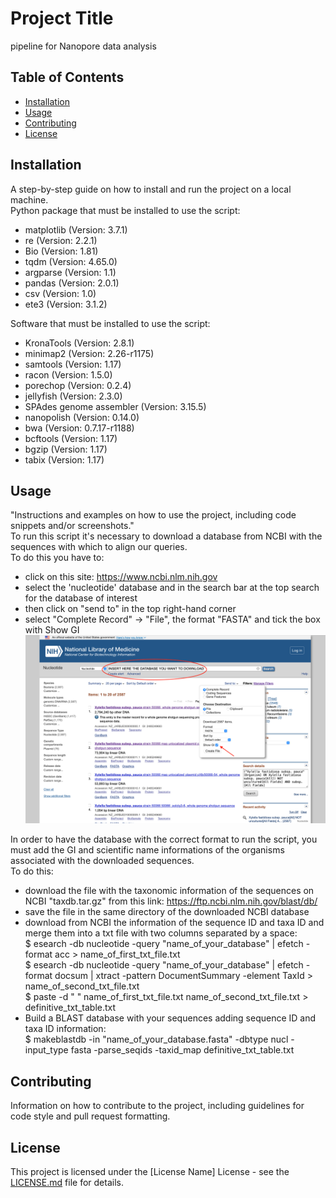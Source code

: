 # Project Title

pipeline for Nanopore data analysis

## Table of Contents

- [Installation](#installation)
- [Usage](#usage)
- [Contributing](#contributing)
- [License](#license)

## Installation

A step-by-step guide on how to install and run the project on a local machine.  
Python package that must be installed to use the script:
- matplotlib (Version: 3.7.1)
- re (Version: 2.2.1)
- Bio (Version: 1.81)
- tqdm (Version: 4.65.0)
- argparse (Version: 1.1)
- pandas (Version: 2.0.1)
- csv (Version: 1.0)
- ete3 (Version: 3.1.2)  

Software that must be installed to use the script:  
- KronaTools (Version: 2.8.1)
- minimap2 (Version: 2.26-r1175)
- samtools (Version: 1.17)
- racon (Version: 1.5.0)
- porechop (Version: 0.2.4)
- jellyfish (Version: 2.3.0)
- SPAdes genome assembler (Version: 3.15.5)
- nanopolish (Version: 0.14.0)
- bwa (Version: 0.7.17-r1188)
- bcftools (Version: 1.17)
- bgzip (Version: 1.17)
- tabix (Version: 1.17)

## Usage

"Instructions and examples on how to use the project, including code snippets and/or screenshots."  
To run this script it's necessary to download a database from NCBI with the sequences with which to align our queries.  
To do this you have to: 
- click on this site: https://www.ncbi.nlm.nih.gov
- select the 'nucleotide' database and in the search bar at the top search for the database of interest
- then click on "send to" in the top right-hand corner
- select "Complete Record" -> "File", the format "FASTA" and tick the box with Show GI
![example: HOW TO DOWNLOAD NCBI DATABASES](https://github.com/dani-julian/Sapienza_environmetal_biology_Valeria/blob/869202326a3aefd852e83987837cbd2708a0bbad/example_NCBI.png)  

In order to have the database with the correct format to run the script, you must add the GI and scientific name informations of the organisms associated with the downloaded sequences.  
To do this:
- download the file with the taxonomic information of the sequences on NCBI "taxdb.tar.gz" from this link: https://ftp.ncbi.nlm.nih.gov/blast/db/
- save the file in the same directory of the downloaded NCBI database
- download from NCBI the information of the sequence ID and taxa ID and merge them into a txt file with two columns separated by a space:  
$ esearch -db nucleotide -query "name_of_your_database" | efetch -format acc > name_of_first_txt_file.txt  
$ esearch -db nucleotide -query "name_of_your_database" | efetch -format docsum | xtract -pattern DocumentSummary -element TaxId > name_of_second_txt_file.txt  
$ paste -d " " name_of_first_txt_file.txt name_of_second_txt_file.txt > definitive_txt_table.txt
- Build a BLAST database with your sequences adding sequence ID and taxa ID information:  
$ makeblastdb -in "name_of_your_database.fasta" -dbtype nucl -input_type fasta -parse_seqids -taxid_map definitive_txt_table.txt

## Contributing

Information on how to contribute to the project, including guidelines for code style and pull request formatting.

## License

This project is licensed under the [License Name] License - see the [LICENSE.md](LICENSE.md) file for details.

